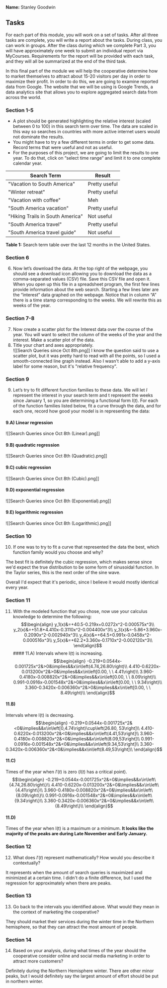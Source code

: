 **Name:** Stanley Goodwin
## Tasks
For each part of this module, you will work on a set of tasks. After all three tasks are complete, you will write a report about the tasks. During class, you can work in groups. After the class during which we complete Part 3, you will have approximately one week to submit an individual report via MyCourses. Requirements for the report will be provided with each task, and they will all be summarized at the end of the third task. 

In this final part of the module we will help the cooperative determine how to market themselves to attract about 15-20 visitors per day in order to maximize their profit. In order to do this, we are going to examine reported data from Google. The website that we will be using is Google Trends, a data analytics site that allows you to explore aggregated search data from across the world.

### Section 1-5
 - A plot should be generated highlighting the relative interest (scaled between 0 to 100) in this search term over time. The data are scaled in this way so searches in countries with more active internet users would not dominate the results.
 - You might have to try a few different terms in order to get some data. Record terms that were useful and not as useful.
 - For the purposes of this project, we are going to limit the results to one year. To do that, click on “select time range” and limit it to one complete calendar year.

| Search Term                      | Result        |
| -------------------------------- | ------------- |
| "Vacation to South America"      | Pretty useful |
| "Winter retreat"                 | Pretty useful |
| "Vacation with coffee"           | Meh           |
| "South America vacation"         | Pretty useful |
| "Hiking Trails in South America" | Not useful    |
| "South America travel"           | Pretty useful |
| "South America travel guide"     | Not useful    |
**Table 1:** Search term table over the last 12 months in the United States.

### Section 6
6. Now let’s download the data. At the top right of the webpage, you should see a download icon allowing you to download the data as a comma-separated values (CSV) file. Save this CSV file and open it. When you open up this file in a spreadsheet program, the first few lines provide information about the web search. Starting a few lines later are the “interest” data graphed on the webpage. Notice that in column “A” there is a time stamp corresponding to the weeks. We will rewrite this as weeks of the year. 

### Section 7-8
7. Now create a scatter plot for the Interest data over the course of the year. You will want to select the column of the weeks of the year and the interest. Make a scatter plot of the data.  
8. Title your chart and axes appropriately.  
![[Search Queries since Oct 8th.png]]
I know the question said to use a scatter plot, but it was pretty hard to read with all the points, so I used a smooth-connected line graph instead.
Also I wasn't able to add a y-axis label for some reason, but it's "relative frequency".

### Section 9
9. Let’s try to fit different function families to these data. We will let $I$ represent the interest in your search term and t represent the weeks since January 1, so you are determining a functional form $I(t)$. For each of the function families listed below, fit a curve through the data, and for each one, record how good your model is in representing the data:  
#### 9.A) Linear regression
![[Search Queries since Oct 8th (Linear).png]]
#### 9.B) quadratic regression
![[Search Queries since Oct 8th (Quadratic).png]]
#### 9.C) cubic regression
![[Search Queries since Oct 8th (Cubic).png]]
#### 9.D) exponential regression
![[Search Queries since Oct 8th (Exponential).png]]
#### 9.E) logarithmic regression
![[Search Queries since Oct 8th (Logarithmic).png]]

### Section 10
10. If one was to try to fit a curve that represented the data the best, which function family would you choose and why?  

The best fit is definitely the cubic regression, which makes sense since we'd expect the true distribution to be some form of sinusoidal function. In the Taylor series, this is the next order of the sine wave.

Overall I'd expect that it's periodic, since I believe it would mostly identical every year.

### Section 11
11. With the modeled function that you chose, now use your calculus knowledge to determine the following:
$$\begin{align}
y_1(x)&=+40.5-0.219x+0.0272x^2-0.000575x^3\\
y_2(x)&=+51.8+4.410x-0.3110x^2-0.004400x^3\\
y_3(x)&=-5.86+3.960x-0.2090x^2-0.002940x^3\\
y_4(x)&=+64.5+0.991x-0.0458x^2-0.000516x^3\\
y_5(x)&=+62.2+3.360x-0.1710x^2-0.002120x^3\\
\end{align}$$#### 11.A)
Intervals where I(t) is increasing.
$$\begin{align}
-0.219+0.0544x-0.001725x^2&>0&\implies&&x\in\left(4.74,26.80\right)\\
4.410-0.6220x-0.013200x^2&>0&\implies&&x\in\left[0.00, \ \ 4.41\right)\\
3.960-0.4180x-0.008820x^2&>0&\implies&&x\in\left[0.00, \ \ 8.09\right)\\
0.991-0.0916x-0.001548x^2&>0&\implies&&x\in\left[0.00, \ \ 9.34\right)\\
3.360-0.3420x-0.006360x^2&>0&\implies&&x\in\left[0.00, \ \ 8.49\right)\\
\end{align}$$
#### 11.B)
Intervals where I(t) is decreasing.
$$\begin{align}
-0.219+0.0544x-0.001725x^2&<0&\implies&&x\in\left[0,4.74\right)\cup\left(26.80, 53\right]\\
4.410-0.6220x-0.013200x^2&<0&\implies&&x\in\left(4.41,53\right]\\
3.960-0.4180x-0.008820x^2&<0&\implies&&x\in\left(8.09,53\right]\\
0.991-0.0916x-0.001548x^2&<0&\implies&&x\in\left(9.34,53\right]\\
3.360-0.3420x-0.006360x^2&<0&\implies&&x\in\left(8.49,53\right]\\
\end{align}$$
#### 11.C)
Times of the year when $I'(t)$ is zero ($I(t)$ has a critical point).  
$$\begin{align}
-0.219+0.0544x-0.001725x^2&=0&\implies&&x\in\left\{4.74,26.80\right\}\\
4.410-0.6220x-0.013200x^2&=0&\implies&&x\in\left\{4.41\right\}\\
3.960-0.4180x-0.008820x^2&=0&\implies&&x\in\left\{8.09\right\}\\
0.991-0.0916x-0.001548x^2&=0&\implies&&x\in\left\{9.34\right\}\\
3.360-0.3420x-0.006360x^2&=0&\implies&&x\in\left\{8.49\right\}\\
\end{align}$$
#### 11.D)
Times of the year when I(t) is a maximum or a minimum.
**It looks like the majority of the peaks are during Late November and Early January.**
### Section 12
12. What does $I'(t)$ represent mathematically? How would you describe it contextually?  

It represents when the amount of search queries is maximized and minimized at a certain time.
I didn't do a finite difference, but I used the regression for approximately when there are peaks.

### Section 13
13. Go back to the intervals you identified above. What would they mean in the context of marketing the cooperative?

They should market their services during the winter time in the Northern hemisphere, so that they can attract the most amount of people.

### Section 14
14. Based on your analysis, during what times of the year should the cooperative consider online and social media marketing in order to attract more customers?  

Definitely during the Northern Hemisphere winter. There are other minor peaks, but I would definitely say the largest amount of effort should be put in northern winter.

